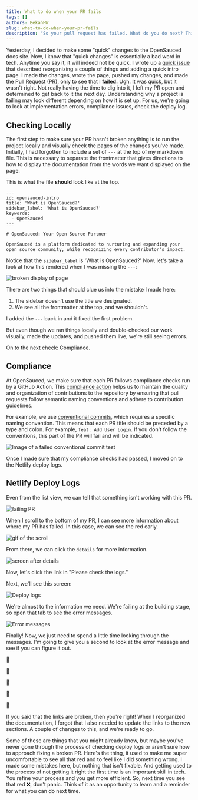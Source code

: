 ```yaml
---
title: What to do when your PR fails
tags: []
authors: BekahHW
slug: what-to-do-when-your-pr-fails
description: "So your pull request has failed. What do you do next? This blog post gives insight into steps you can take to get your PR passing."
---
```


Yesterday, I decided to make some "quick" changes to the OpenSauced docs site. Now, I know that "quick changes" is essentially a bad word in tech. Anytime you say it, it will indeed not be quick. I wrote up a [quick issue](https://github.com/open-sauced/docs/issues/216) that described reorganizing a couple of things and adding a quick intro page. I made the changes, wrote the page, pushed my changes, and made the Pull Request (PR), only to see that I **failed.** Ugh. It was quick, but it wasn't right. Not really having the time to dig into it, I left my PR open and determined to get back to it the next day. Understanding why a project is failing may look different depending on how it is set up. For us, we're going to look at implementation errors, compliance issues, check the deploy log.

<!-- truncate -->


## Checking Locally

The first step to make sure your PR hasn't broken anything is to run the project locally and visually check the pages of the changes you've made. Initially, I had forgotten to include a set of `---` at the top of my markdown file. This is necessary to separate the frontmatter that gives directions to how to display the documentation from the words we want displayed on the page. 

This is what the file **should** look like at the top.
```
---
id: opensauced-intro
title: 'What is OpenSauced?'
sidebar_label: 'What is OpenSauced?'
keywords:
  - OpenSauced
---

# OpenSauced: Your Open Source Partner

OpenSauced is a platform dedicated to nurturing and expanding your open source community, while recognizing every contributor's impact.

````

Notice that the `sidebar_label` is 'What is OpenSauced?' Now, let's take a look at how this rendered when I was missing the `---`:


![broken display of page](https://dev-to-uploads.s3.amazonaws.com/uploads/articles/m3b40zlqjx8pqaq7cbb2.png)

There are two things that should clue us into the mistake I made here:

1. The sidebar doesn't use the title we designated.
2. We see all the frontmatter at the top, and we shouldn't.

I added the `---` back in and it fixed the first problem.

But even though we ran things locally and double-checked our work visually, made the updates, and pushed them live, we're still seeing errors. 

On to the next check: Compliance.

## Compliance

At OpenSauced, we make sure that each PR follows compliance checks run by a GitHub Action. This [compliance action](https://github.com/open-sauced/hot/blob/beta/.github/workflows/compliance.yml) helps us to maintain the quality and organization of contributions to the repository by ensuring that pull requests follow semantic naming conventions and adhere to contribution guidelines. 

For example, we use [conventional commits](https://www.conventionalcommits.org/en/v1.0.0/), which requires a specific naming convention. This means that each PR title should be preceded by a type and colon. For example, `feat: Add User Login`. If you don't follow the conventions, this part of the PR will fail and will be indicated. 


![Image of a failed conventional commit test](https://dev-to-uploads.s3.amazonaws.com/uploads/articles/i74mrmgdan7darwrw9vj.png)

Once I made sure that my compliance checks had passed, I moved on to the Netlify deploy logs.

## Netlify Deploy Logs

Even from the list view, we can tell that something isn't working with this PR. 

![failing PR](https://dev-to-uploads.s3.amazonaws.com/uploads/articles/g8ynr5iuiizj3g960yh3.png)

When I scroll to the bottom of my PR, I can see more information about where my PR has failed. In this case, we can see the red early. 

![gif of the scroll](https://dev-to-uploads.s3.amazonaws.com/uploads/articles/bl4ue1swhjbr1zvg7438.png)

From there, we can click the `details` for more information.

![screen after details](https://dev-to-uploads.s3.amazonaws.com/uploads/articles/1tqv2w8acizi1e2zx52x.png)

Now, let's click the link in "Please check the logs." 

Next, we'll see this screen:

![Deploy logs](https://dev-to-uploads.s3.amazonaws.com/uploads/articles/lk211saaqb0p619114mk.png)

We're almost to the information we need. We're failing at the building stage, so open that tab to see the error messages.

![Error messages](https://dev-to-uploads.s3.amazonaws.com/uploads/articles/asxqt1ouk43q6m5qf6c1.png)

Finally! Now, we just need to spend a little time looking through the messages. I'm going to give you a second to look at the error message and see if you can figure it out. 

🤔


🤔


🤔


🤔


🤔

If you said that the links are broken, then you're right! When I reorganized the documentation, I forgot that I also needed to update the links to the new sections. A couple of changes to this, and we're ready to go.

Some of these are things that you might already know, but maybe you've never gone through the process of checking deploy logs or aren't sure how to approach fixing a broken PR. Here's the thing, it used to make me super uncomfortable to see all that red and to feel like I did something wrong. I made some mistakes here, but nothing that isn't fixable. And getting used to the process of not getting it right the first time is an important skill in tech. You refine your process and you get more efficient. So, next time you see that red :x:, don't panic. Think of it as an opportunity to learn and a reminder for what you can do next time.




